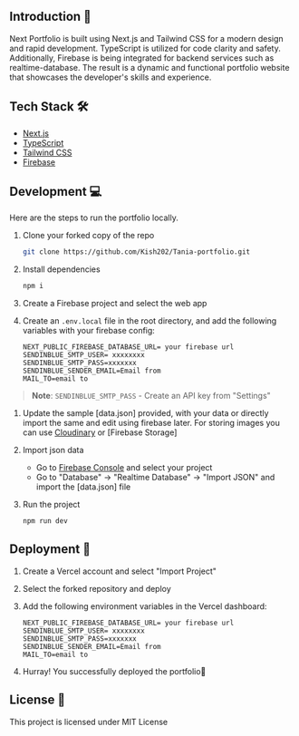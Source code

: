 
## Introduction 👋

Next Portfolio is built using Next.js and Tailwind CSS for a modern design and rapid development. TypeScript is utilized for code clarity and safety. Additionally, Firebase is being integrated for backend services such as realtime-database. The result is a dynamic and functional portfolio website that showcases the developer's skills and experience.

## Tech Stack 🛠️

- [Next.js](https://nextjs.org)
- [TypeScript](https://www.typescriptlang.org)
- [Tailwind CSS](https://tailwindcss.com)
- [Firebase](https://firebase.google.com)




## Development 💻

Here are the steps to run the portfolio locally.


1. Clone your forked copy of the repo

   ```bash
   git clone https://github.com/Kish202/Tania-portfolio.git
   ```

2. Install dependencies

   ```bash
   npm i
   ```

3. Create a Firebase project and select the web app

4. Create an `.env.local` file in the root directory, and add the following variables with your firebase config:
   ```
   NEXT_PUBLIC_FIREBASE_DATABASE_URL= your firebase url
   SENDINBLUE_SMTP_USER= xxxxxxxx
   SENDINBLUE_SMTP_PASS=xxxxxxx
   SENDINBLUE_SENDER_EMAIL=Email from
   MAIL_TO=email to
   ```
   <!-- write text to tell user to get sendgrid keys from dashboard and add here -->

> **Note**: `SENDINBLUE_SMTP_PASS` - Create an API key from "Settings"

1. Update the sample [data.json] provided, with your data or directly import the same and edit using firebase later. For storing images you can use [Cloudinary](https://cloudinary.com) or [Firebase Storage]

2. Import json data

   - Go to [Firebase Console](https://console.firebase.google.com) and select your project
   - Go to "Database" -> "Realtime Database" -> "Import JSON" and import the [data.json] file

3. Run the project

   ```bash
   npm run dev
   ```

## Deployment 🚀

1. Create a Vercel account and select "Import Project"

2. Select the forked repository and deploy

3. Add the following environment variables in the Vercel dashboard:
   ```
   NEXT_PUBLIC_FIREBASE_DATABASE_URL= your firebase url
   SENDINBLUE_SMTP_USER= xxxxxxxx
   SENDINBLUE_SMTP_PASS=xxxxxxx
   SENDINBLUE_SENDER_EMAIL=Email from
   MAIL_TO=email to
   ```
4. Hurray! You successfully deployed the portfolio🥳

## License 📄

This project is licensed under MIT License



